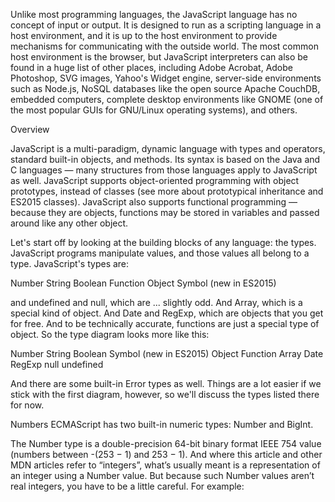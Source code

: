 
Unlike most programming languages, the JavaScript language has no concept of input or output. It is designed to run as a scripting language in a host environment, and it is up to the host environment to provide mechanisms for communicating with the outside world. The most common host environment is the browser, but JavaScript interpreters can also be found in a huge list of other places, including Adobe Acrobat, Adobe Photoshop, SVG images, Yahoo's Widget engine, server-side environments such as Node.js, NoSQL databases like the open source Apache CouchDB, embedded computers, complete desktop environments like GNOME (one of the most popular GUIs for GNU/Linux operating systems), and others.

Overview

JavaScript is a multi-paradigm, dynamic language with types and operators, standard built-in objects, and methods. Its syntax is based on the Java and C languages — many structures from those languages apply to JavaScript as well. JavaScript supports object-oriented programming with object prototypes, instead of classes (see more about prototypical inheritance and ES2015 classes). JavaScript also supports functional programming — because they are objects, functions may be stored in variables and passed around like any other object.

Let's start off by looking at the building blocks of any language: the types. JavaScript programs manipulate values, and those values all belong to a type. JavaScript's types are:

Number
String
Boolean
Function
Object
Symbol (new in ES2015)

and undefined and null, which are ... slightly odd. And Array, which is a special kind of object. And Date and RegExp, which are objects that you get for free. And to be technically accurate, functions are just a special type of object. So the type diagram looks more like this:

Number
String
Boolean
Symbol (new in ES2015)
Object
Function
Array
Date
RegExp
null
undefined

And there are some built-in Error types as well. Things are a lot easier if we stick with the first diagram, however, so we'll discuss the types listed there for now.

Numbers
ECMAScript has two built-in numeric types: Number and BigInt.

The Number type is a double-precision 64-bit binary format IEEE 754 value (numbers between -(253 − 1) and 253 − 1). And where this article and other MDN articles refer to “integers”, what’s usually meant is a representation of an integer using a Number value. But because such Number values aren’t real integers, you have to be a little careful. For example:
